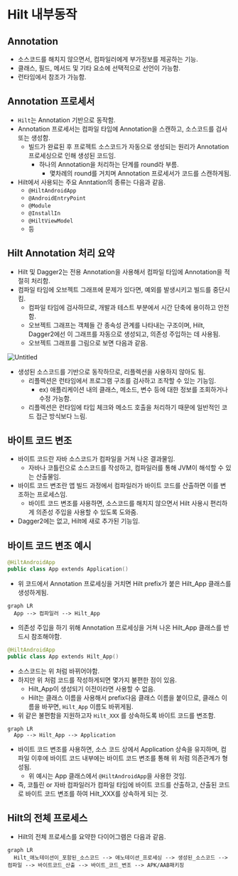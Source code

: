 # Hilt 내부동작

## Annotation

- 소스코드를 해치지 않으면서, 컴파일러에게 부가정보를 제공하는 기능.
- 클래스, 필드, 메서드 및 기타 요소에 선택적으로 선언이 가능함.
- 런타임에서 참조가 가능함.

## Annotation 프로세서

- `Hilt`는 Annotation 기반으로 동작함.
- Annotation 프로세서는 컴파일 타임에 Annotation을 스캔하고, 소스코드를 검사 또는 생성함.
    - 빌드가 완료된 후 프로젝트 소스코드가 자동으로 생성되는 원리가 Annotation 프로세싱으로 인해 생성된 코드임.
        - 하나의 Annotation을 처리하는 단계를 round라 부름.
            - 몇차례의 round를 거치며 Annotation 프로세서가 코드를 스캔하게됨.
- Hilt에서 사용되는 주요 Anntation의 종류는 다음과 같음.
    - `@HiltAndroidApp`
    - `@AndroidEntryPoint`
    - `@Module`
    - `@InstallIn`
    - `@HiltViewModel`
    - 등

## Hilt Annotation 처리 요약

- Hilt 및 Dagger2는 전용 Annotation을 사용해서 컴파일 타임에 Annotation을 적절히 처리함.
- 컴파일 타임에 오브젝트 그래프에 문제가 있다면, 예외를 발생시키고 빌드를 중단시킴.
    - 컴파일 타임에 검사하므로, 개발과 테스트 부분에서 시간 단축에 용이하고 안전함.
    - 오브젝트 그래프는 객체들 간 종속성 관계를 나타내는 구조이며, Hilt, Dagger2에선 이 그래프를 자동으로 생성되고, 의존성 주입하는 데 사용됨.
    - 오브젝트 그래프를 그림으로 보면 다음과 같음.

![Untitled](https://prod-files-secure.s3.us-west-2.amazonaws.com/17b7261d-8574-4fae-97a1-5f7367a227bc/2bedea29-4ebc-4093-8bf9-a9cb0627a429/Untitled.png)

- 생성된 소스코드를 기반으로 동작하므로, 리플렉션을 사용하지 않아도 됨.
    - 리플렉션은 런타임에서 프로그램 구조를 검사하고 조작할 수 있는 기능임.
        - ex) 애플리케이션 내의 클래스, 메소드, 변수 등에 대한 정보를 조회하거나 수정 가능함.
    - 리플렉션은 런타임에 타입 체크와 메소드 호출을 처리하기 때문에 일반적인 코드 접근 방식보다 느림.

## 바이트 코드 변조

- 바이트 코드란 자바 소스코드가 컴파일을 거쳐 나온 결과물임.
    - 자바나 코틀린으로 소스코드를 작성하고, 컴파일러를 통해 JVM이 해석할 수 있는 산출물임.
- 바이트 코드 변조란 앱 빌드 과정에서 컴파일러가 바이트 코드를 산출하면 이를 변조하는 프로세스임.
    - 바이트 코드 변조를 사용하면, 소스코드를 해치지 않으면서 Hilt 사용시 편리하게 의존성 주입을 사용할 수 있도록 도와줌.
- Dagger2에는 없고, Hilt에 새로 추가된 기능임.

## 바이트 코드 변조 예시

```kotlin
@HiltAndroidApp
public class App extends Application()
```

- 위 코드에서 Annotation 프로세싱을 거치면 Hilt prefix가 붙은 Hilt_App 클래스를 생성하게됨.

```mermaid
graph LR
  App --> 컴파일러 --> Hilt_App
```

- 의존성 주입을 하기 위해 Annotation 프로세싱을 거쳐 나온 Hilt_App 클래스를 반드시 참조해야함.

```kotlin
@HiltAndroidApp
public class App extends Hilt_App()
```

- 소스코드는 위 처럼 바뀌어야함.
- 하지만 위 처럼 코드를 작성하게되면 몇가지 불편한 점이 있음.
    - Hilt_App이 생성되기 이전이라면 사용할 수 없음.
    - Hilt는 클래스 이름을 사용해서 prefix다음 클래스 이름을 붙이므로, 클래스 이름을 바꾸면, `Hilt_App` 이름도 바뀌게됨.
- 위 같은 불편함을 지원하고자 `Hilt_XXX` 를 상속하도록 바이트 코드를 변조함.

```mermaid
graph LR
  App --> Hilt_App --> Application
```

- 바이트 코드 변조를 사용하면, 소스 코드 상에서 Application 상속을 유지하며, 컴파일 이후에 바이트 코드 내부에는 바이트 코드 변조를 통해 위 처럼 의존관계가 형성됨.
    - 위 예시는 App 클래스에서 `@HiltAndroidApp`을 사용한 것임.
- 즉, 코틀린 or 자바 컴파일러가 컴파일 타임에 바이트 코드를 산출하고, 산출된 코드로 바이트 코드 변조를 하여 Hilt_XXX를 상속하게 되는 것.

## Hilt의 전체 프로세스

- Hilt의 전체 프로세스를 요약한 다이어그램은 다음과 같음.
```mermaid
graph LR
  Hilt_애노테이션이_포함된_소스코드 --> 애노테이션_프로세싱 --> 생성된_소스코드 --> 컴파일 --> 바이트코드_산출 --> 바이트_코드_변조 --> APK/AAB패키징
```
